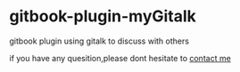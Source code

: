 # gitbook-plugin-myGitalk

gitbook plugin using gitalk to discuss with others

if you have any quesition,please dont hesitate to [contact me](mail://snowdreams1006@163.com)
